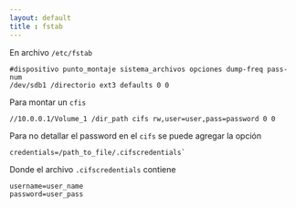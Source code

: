 ```yaml
---
layout: default
title : fstab
---
```

En archivo `/etc/fstab`

    #dispositivo punto_montaje sistema_archivos opciones dump-freq pass-num
    /dev/sdb1 /directorio ext3 defaults 0 0

Para montar un `cfis`

    //10.0.0.1/Volume_1 /dir_path cifs rw,user=user,pass=password 0 0

Para no detallar el password en el `cifs` se puede agregar la opción

    credentials=/path_to_file/.cifscredentials`

Donde el archivo `.cifscredentials` contiene

    username=user_name
    password=user_pass
